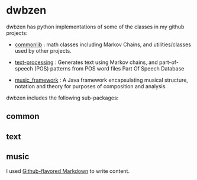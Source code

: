 # dwbzen
dwbzen has python implementations of some of the classes in my github projects:

* [commonlib](https://github.com/dwbzen/commonlib) : math classes including Markov Chains,
and utilities/classes used by other projects.

* [text-processing](https://github.com/dwbzen/text-processing) : Generates text using Markov chains, 
and part-of-speech (POS) patterns from POS word files Part Of Speech Database 

* [music_framework](https://github.com/dwbzen/music-framework) : A Java framework encapsulating musical structure, 
notation and theory for purposes of composition and analysis. 

dwbzen includes the following sub-packages:
## common

## text

## music


I used [Github-flavored Markdown](https://guides.github.com/features/mastering-markdown/)
to write content.